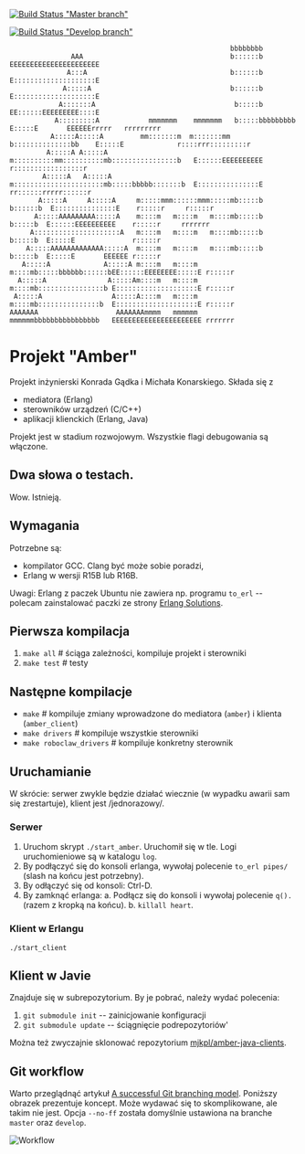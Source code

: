 [![Build Status](https://travis-ci.org/kgadek/Amber.png?branch=master) "Master branch"](http://github.com/kgadek/Amber)

[![Build Status](https://travis-ci.org/kgadek/Amber.png?branch=develop) "Develop branch"](http://github.com/kgadek/Amber)

                                                          bbbbbbbb                                                      
                   AAA                                    b::::::b            EEEEEEEEEEEEEEEEEEEEEE                    
                  A:::A                                   b::::::b            E::::::::::::::::::::E                    
                 A:::::A                                  b::::::b            E::::::::::::::::::::E                    
                A:::::::A                                  b:::::b            EE::::::EEEEEEEEE::::E                    
               A:::::::::A            mmmmmmm    mmmmmmm   b:::::bbbbbbbbb      E:::::E       EEEEEErrrrr   rrrrrrrrr   
              A:::::A:::::A         mm:::::::m  m:::::::mm b::::::::::::::bb    E:::::E             r::::rrr:::::::::r  
             A:::::A A:::::A       m::::::::::mm::::::::::mb::::::::::::::::b   E::::::EEEEEEEEEE   r:::::::::::::::::r 
            A:::::A   A:::::A      m::::::::::::::::::::::mb:::::bbbbb:::::::b  E:::::::::::::::E   rr::::::rrrrr::::::r
           A:::::A     A:::::A     m:::::mmm::::::mmm:::::mb:::::b    b::::::b  E:::::::::::::::E    r:::::r     r:::::r
          A:::::AAAAAAAAA:::::A    m::::m   m::::m   m::::mb:::::b     b:::::b  E::::::EEEEEEEEEE    r:::::r     rrrrrrr
         A:::::::::::::::::::::A   m::::m   m::::m   m::::mb:::::b     b:::::b  E:::::E              r:::::r            
        A:::::AAAAAAAAAAAAA:::::A  m::::m   m::::m   m::::mb:::::b     b:::::b  E:::::E       EEEEEE r:::::r            
       A:::::A             A:::::A m::::m   m::::m   m::::mb:::::bbbbbb::::::bEE::::::EEEEEEEE:::::E r:::::r            
      A:::::A               A:::::Am::::m   m::::m   m::::mb::::::::::::::::b E::::::::::::::::::::E r:::::r            
     A:::::A                 A:::::A::::m   m::::m   m::::mb:::::::::::::::b  E::::::::::::::::::::E r:::::r            
    AAAAAAA                   AAAAAAAmmmm   mmmmmm   mmmmmmbbbbbbbbbbbbbbbb   EEEEEEEEEEEEEEEEEEEEEE rrrrrrr            
                                                                                                                      

# Projekt "Amber"

Projekt inżynierski Konrada Gądka i Michała Konarskiego. Składa się z

  - mediatora (Erlang)
  - sterowników urządzeń (C/C++)
  - aplikacji klienckich (Erlang, Java)

Projekt jest w stadium rozwojowym. Wszystkie flagi debugowania są włączone.

## Dwa słowa o testach.

Wow. Istnieją.


## Wymagania

Potrzebne są:

  - kompilator GCC. Clang być może sobie poradzi,
  - Erlang w wersji R15B lub R16B.

Uwagi: Erlang z paczek Ubuntu nie zawiera np. programu `to_erl` -- polecam zainstalować
paczki ze strony [Erlang Solutions](https://www.erlang-solutions.com/downloads/download-erlang-otp).


## Pierwsza kompilacja

1. `make all` # ściąga zależności, kompiluje projekt i sterowniki
1. `make test` # testy


## Następne kompilacje

  - `make` # kompiluje zmiany wprowadzone do mediatora (`amber`) i klienta (`amber_client`)
  - `make drivers` # kompiluje wszystkie sterowniki
  - `make roboclaw_drivers` # kompiluje konkretny sterownik


## Uruchamianie

W skrócie: serwer zwykle będzie działać wiecznie (w wypadku awarii sam się zrestartuje),
klient jest /jednorazowy/.


### Serwer

1. Uruchom skrypt `./start_amber`. Uruchomił się w tle. Logi uruchomieniowe są w katalogu `log`.
2. By podłączyć się do konsoli erlanga, wywołaj polecenie `to_erl pipes/` (slash na końcu jest potrzebny).
3. By odłączyć się od konsoli: Ctrl-D.
4. By zamknąć erlanga:
    a. Podłącz się do konsoli i wywołaj polecenie `q().` (razem z kropką na końcu).
    b. `killall heart`.


### Klient w Erlangu

    ./start_client


## Klient w Javie

Znajduje się w subrepozytorium. By je pobrać, należy wydać polecenia:

1. `git submodule init` -- zainicjowanie konfiguracji
2. `git submodule update` -- ściągnięcie podrepozytoriów'

Można też zwyczajnie sklonować repozytorium [mjkpl/amber-java-clients](https://github.com/mjkpl/amber-java-clients).


## Git workflow

Warto przeglądnąć artykuł [A successful Git branching model](http://nvie.com/posts/a-successful-git-branching-model/).
Poniższy obrazek prezentuje koncept. Może wydawać się to skomplikowane, ale takim nie jest.
Opcja `--no-ff` została domyślnie ustawiona na branche `master` oraz `develop`.

![Workflow](http://nvie.com/img/2009/12/Screen-shot-2009-12-24-at-11.32.03.png)

